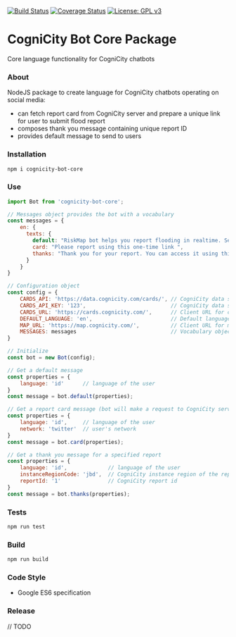 [![Build Status](https://travis-ci.org/urbanriskmap/cognicity-bot-core.svg?branch=master)](https://travis-ci.org/urbanriskmap/cognicity-bot-core) [![Coverage Status](https://coveralls.io/repos/github/urbanriskmap/cognicity-bot-core/badge.svg?branch=master)](https://coveralls.io/github/urbanriskmap/cognicity-bot-core?branch=master) [![License: GPL v3](https://img.shields.io/badge/License-GPL%20v3-blue.svg)](http://www.gnu.org/licenses/gpl-3.0) 

# CogniCity Bot Core Package
Core language functionality for CogniCity chatbots

### About
NodeJS package to create language for CogniCity chatbots operating on social media:
- can fetch report card from CogniCity server and prepare a unique link for user to submit flood report
- composes thank you message containing unique report ID
- provides default message to send to users

### Installation

```sh
npm i cognicity-bot-core
```

### Use

```javascript
import Bot from 'cognicity-bot-core';

// Messages object provides the bot with a vocabulary
const messages = {
    en: {
      texts: {
        default: "RiskMap bot helps you report flooding in realtime. Send /flood to report. In life-threatening situations call 911.",
        card: "Please report using this one-time link ",
        thanks: "Thank you for your report. You can access it using this link "
      }
    }
}

// Configuration object
const config = {
    CARDS_API: 'https://data.cognicity.com/cards/', // CogniCity data server cards endpoint
    CARDS_API_KEY: '123',                           // CogniCity data server API key
    CARDS_URL: 'https://cards.cognicity.com/',      // Client URL for cards resources
    DEFAULT_LANGUAGE: 'en',                         // Default language for messages
    MAP_URL: 'https://map.cognicity.com/',          // Client URL for map
    MESSAGES: messages                              // Vocabulary object created above
}

// Initialize
const bot = new Bot(config);

// Get a default message
const properties = {
    language: 'id'      // language of the user
}
const message = bot.default(properties);

// Get a report card message (bot will make a request to CogniCity server)
const properties = {
    language: 'id',     // language of the user
    network: 'twitter'  // user's network 
}
const message = bot.card(properties);

// Get a thank you message for a specified report
const properties = {
    language: 'id',             // language of the user
    instanceRegionCode: 'jbd',  // CogniCity instance region of the report
    reportId: '1'               // CogniCity report id
}
const message = bot.thanks(properties);
```

### Tests

```sh
npm run test
```

### Build

```sh
npm run build
```

### Code Style
- Google ES6 specification

### Release
// TODO

